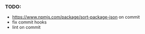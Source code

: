 ### TODO: 
- https://www.npmjs.com/package/sort-package-json on commit
- fix commit hooks
- lint on commit